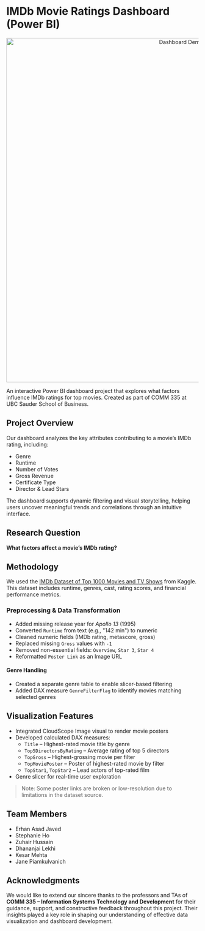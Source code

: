 # IMDb Movie Ratings Dashboard (Power BI)

<p align="center">
  <img src="images/demo.gif" alt="Dashboard Demo" width="900"/>
</p>

An interactive Power BI dashboard project that explores what factors influence IMDb ratings for top movies. Created as part of COMM 335 at UBC Sauder School of Business.

## Project Overview

Our dashboard analyzes the key attributes contributing to a movie’s IMDb rating, including:

- Genre
- Runtime
- Number of Votes
- Gross Revenue
- Certificate Type
- Director & Lead Stars

The dashboard supports dynamic filtering and visual storytelling, helping users uncover meaningful trends and correlations through an intuitive interface.

## Research Question

**What factors affect a movie’s IMDb rating?**

## Methodology

We used the [IMDb Dataset of Top 1000 Movies and TV Shows](https://www.kaggle.com/datasets/harshitshankhdhar/imdb-dataset-of-top-1000-movies-and-tv-shows) from Kaggle. This dataset includes runtime, genres, cast, rating scores, and financial performance metrics.

### Preprocessing & Data Transformation

- Added missing release year for *Apollo 13* (1995)
- Converted `Runtime` from text (e.g., "142 min") to numeric
- Cleaned numeric fields (IMDb rating, metascore, gross)
- Replaced missing `Gross` values with `-1`
- Removed non-essential fields: `Overview`, `Star 3`, `Star 4`
- Reformatted `Poster Link` as an Image URL

#### Genre Handling

- Created a separate genre table to enable slicer-based filtering
- Added DAX measure `GenreFilterFlag` to identify movies matching selected genres

## Visualization Features

- Integrated CloudScope Image visual to render movie posters  
- Developed calculated DAX measures:
  - `Title` – Highest-rated movie title by genre
  - `Top5DirectorsByRating` – Average rating of top 5 directors
  - `TopGross` – Highest-grossing movie per filter
  - `TopMoviePoster` – Poster of highest-rated movie by filter
  - `TopStar1`, `TopStar2` – Lead actors of top-rated film
- Genre slicer for real-time user exploration

> Note: Some poster links are broken or low-resolution due to limitations in the dataset source.

## Team Members

- Erhan Asad Javed  
- Stephanie Ho  
- Zuhair Hussain  
- Dhananjai Lekhi  
- Kesar Mehta  
- Jane Piamkulvanich

## Acknowledgments

We would like to extend our sincere thanks to the professors and TAs of **COMM 335 – Information Systems Technology and Development** for their guidance, support, and constructive feedback throughout this project. Their insights played a key role in shaping our understanding of effective data visualization and dashboard development.